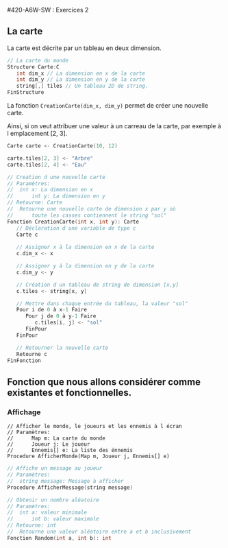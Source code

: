 #420-A6W-SW : Exercices 2


## La carte

La carte est décrite par un tableau en deux dimension.

```C
// La carte du monde
Structure Carte:C
   int dim_x // La dimension en x de la carte
   int dim_y // La dimension en y de la carte
   string[,] tiles // Un tableau 2D de string.
FinStructure
```

La fonction `CreationCarte(dim_x, dim_y)` permet de créer une nouvelle carte.

Ainsi, si on veut attribuer une valeur à un carreau de la carte, par exemple à l emplacement [2, 3].  

```C
Carte carte <- CreationCarte(10, 12)

carte.tiles[2, 3] <- "Arbre"
carte.tiles[2, 4] <- "Eau"
```

```C
// Creation d une nouvelle carte
// Paramètres:
// 	int x: La dimension en x
//      int y: La dimension en y
// Retourne: Carte
// 	Retourne une nouvelle carte de dimension x par y où
//      toute les casses contiennent le string "sol"
Fonction CreationCarte(int x, int y): Carte
   // Déclaration d une variable de type c
   Carte c 
   
   // Assigner x à la dimension en x de la carte
   c.dim_x <- x

   // Assigner y à la dimension en y de la carte
   c.dim_y <- y

   // Création d un tableau de string de dimension [x,y]
   c.tiles <- string[x, y]

   // Mettre dans chaque entrée du tableau, la valeur "sol"
   Pour i de 0 à x-1 Faire
      Pour j de 0 à y-1 Faire
         c.tiles[i, j] <- "sol"
      FinPour
   FinPour

   // Retourner la nouvelle carte
   Retourne c
FinFonction
``` 

## Fonction que nous allons considérer comme existantes et fonctionnelles.

### Affichage

```
// Afficher le monde, le joueurs et les ennemis à l écran
// Paramètres:
//      Map m: La carte du monde
//      Joueur j: Le joueur
//      Ennemis[] e: La liste des énnemis
Procedure AfficherMonde(Map m, Joueur j, Ennemis[] e)
```

```C
// Affiche un message au joueur
// Paramètres:
// 	string message: Message à afficher
Procedure AfficherMessage(string message)
```

```C
// Obtenir un nombre aléatoire
// Paramètres:
// 	int a: valeur minimale
//      int b: valeur maximale
// Retourne: int
// 	Retourne une valeur aléatoire entre a et b inclusivement
Fonction Random(int a, int b): int
```

